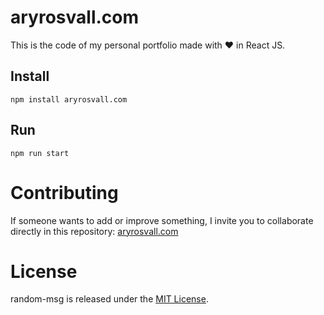 # aryrosvall.com

This is the code of my personal portfolio made with ♥️ in React JS.

## Install

```npm
npm install aryrosvall.com
```

## Run

```npm
npm run start
```

# Contributing
If someone wants to add or improve something, I invite you to collaborate directly in this repository: [aryrosvall.com](https://github.com/AryRosvall/aryrosvall.com)

# License
random-msg is released under the [MIT License](https://opensource.org/licenses/MIT).